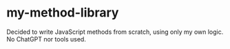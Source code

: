 # my-method-library
Decided to write JavaScript methods from scratch, using only my own logic. No ChatGPT nor tools used.
